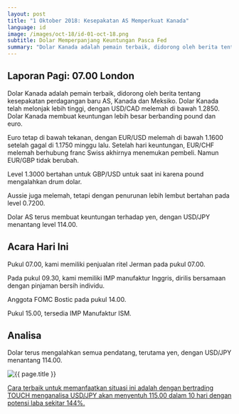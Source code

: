 ```yaml
---
layout: post
title: "1 Oktober 2018: Kesepakatan AS Memperkuat Kanada"
language: id
image: /images/oct-18/id-01-oct-18.png
subtitle: Dolar Memperpanjang Keuntungan Pasca Fed
summary: "Dolar Kanada adalah pemain terbaik, didorong oleh berita tentang kesepakatan perdagangan baru AS, Kanada dan Meksiko. Dolar Kanada telah melonjak lebih tinggi, dengan USD/CAD melemah di bawah 1.2850"
---
```

## Laporan Pagi: 07.00 London

Dolar Kanada adalah pemain terbaik, didorong oleh berita tentang kesepakatan perdagangan baru AS, Kanada dan Meksiko. Dolar Kanada telah melonjak lebih tinggi, dengan USD/CAD melemah di bawah 1.2850. Dolar Kanada membuat keuntungan lebih besar berbanding pound dan euro.

Euro tetap di bawah tekanan, dengan EUR/USD melemah di bawah 1.1600 setelah gagal di 1.1750 minggu lalu. Setelah hari keuntungan, EUR/CHF melemah berhubung franc Swiss akhirnya menemukan pembeli. Namun EUR/GBP tidak berubah.

Level 1.3000 bertahan untuk GBP/USD untuk saat ini karena pound mengalahkan drum dolar.

Aussie juga melemah, tetapi dengan penurunan lebih lembut bertahan pada level 0.7200.

Dolar AS terus membuat keuntungan terhadap yen, dengan USD/JPY menantang level 114.00.

## Acara Hari Ini

Pukul 07.00, kami memiliki penjualan ritel Jerman pada pukul 07.00.

Pada pukul 09.30, kami memiliki IMP manufaktur Inggris, dirilis bersamaan dengan pinjaman bersih individu.

Anggota FOMC Bostic pada pukul 14.00.

Pukul 15.00, tersedia IMP Manufaktur ISM.

## Analisa

Dolar terus mengalahkan semua pendatang, terutama yen, dengan USD/JPY menantang 114.00.

<img src="{{ site.url }}/images/oct-18/id-01-oct-18.png" alt="{{ page.title }}" title="{{ page.title }}">

<a href="%LINK%%currency=USD&market=forex&underlying=frxUSDJPY&formname=touchnotouch&duration_amount=10&duration_units=d&amount=10&amount_type=stake&expiry_type=duration&barrier=115.00" target="_blank" rel="noopener noreferrer nofollow">Cara terbaik untuk memanfaatkan situasi ini adalah dengan bertrading TOUCH menganalisa USD/JPY akan menyentuh 115.00 dalam 10 hari dengan potensi laba sekitar 144%.</a>
